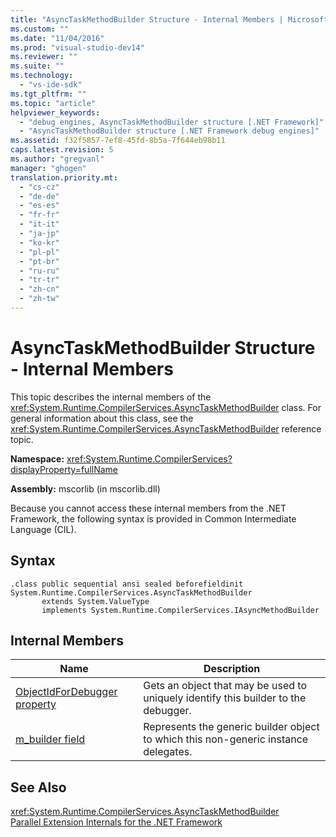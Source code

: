 ```yaml
---
title: "AsyncTaskMethodBuilder Structure - Internal Members | Microsoft Docs"
ms.custom: ""
ms.date: "11/04/2016"
ms.prod: "visual-studio-dev14"
ms.reviewer: ""
ms.suite: ""
ms.technology: 
  - "vs-ide-sdk"
ms.tgt_pltfrm: ""
ms.topic: "article"
helpviewer_keywords: 
  - "debug engines, AsyncTaskMethodBuilder structure [.NET Framework]"
  - "AsyncTaskMethodBuilder structure [.NET Framework debug engines]"
ms.assetid: f32f5857-7ef8-45fd-8b5a-7f644eb98b11
caps.latest.revision: 5
ms.author: "gregvanl"
manager: "ghogen"
translation.priority.mt: 
  - "cs-cz"
  - "de-de"
  - "es-es"
  - "fr-fr"
  - "it-it"
  - "ja-jp"
  - "ko-kr"
  - "pl-pl"
  - "pt-br"
  - "ru-ru"
  - "tr-tr"
  - "zh-cn"
  - "zh-tw"
---
```

# AsyncTaskMethodBuilder Structure - Internal Members
This topic describes the internal members of the <xref:System.Runtime.CompilerServices.AsyncTaskMethodBuilder> class. For general information about this class, see the <xref:System.Runtime.CompilerServices.AsyncTaskMethodBuilder> reference topic.  
  
 **Namespace:** <xref:System.Runtime.CompilerServices?displayProperty=fullName>  
  
 **Assembly:** mscorlib (in mscorlib.dll)  
  
 Because you cannot access these internal members from the .NET Framework, the following syntax is provided in Common Intermediate Language (CIL).  
  
## Syntax  
  
```  
.class public sequential ansi sealed beforefieldinit System.Runtime.CompilerServices.AsyncTaskMethodBuilder  
       extends System.ValueType  
       implements System.Runtime.CompilerServices.IAsyncMethodBuilder  
```  
  
## Internal Members  
  
|Name|Description|  
|----------|-----------------|  
|[ObjectIdForDebugger property](../../extensibility/debugger/asynctaskmethodbuilder-objectidfordebugger-property.md)|Gets an object that may be used to uniquely identify this builder to the debugger.|  
|[m_builder field](../../extensibility/debugger/asynctaskmethodbuilder-m-builder-field.md)|Represents the generic builder object to which this non-generic instance delegates.|  
  
## See Also  
 <xref:System.Runtime.CompilerServices.AsyncTaskMethodBuilder>   
 [Parallel Extension Internals for the .NET Framework](../../extensibility/debugger/parallel-extension-internals-for-the-dotnet-framework.md)